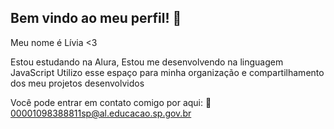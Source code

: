 ## Bem vindo ao meu perfil! 🐇
Meu nome é Lívia <3

Estou estudando na Alura,
Estou me desenvolvendo na linguagem JavaScript
Utilizo esse espaço para minha organização e compartilhamento dos meu projetos desenvolvidos

Você pode entrar em contato comigo por aqui: 
🩷 00001098388811sp@al.educacao.sp.gov.br
